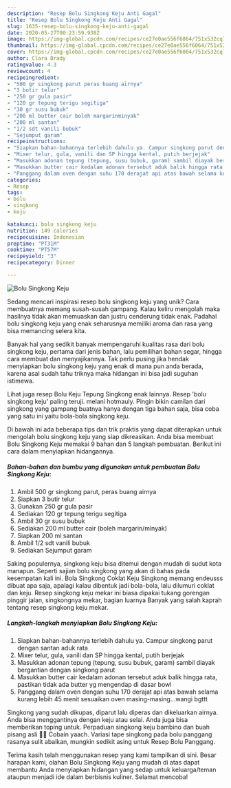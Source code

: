 ```yaml
---
description: "Resep Bolu Singkong Keju Anti Gagal"
title: "Resep Bolu Singkong Keju Anti Gagal"
slug: 1635-resep-bolu-singkong-keju-anti-gagal
date: 2020-05-27T00:23:59.938Z
image: https://img-global.cpcdn.com/recipes/ce27e0ae556f6064/751x532cq70/bolu-singkong-keju-foto-resep-utama.jpg
thumbnail: https://img-global.cpcdn.com/recipes/ce27e0ae556f6064/751x532cq70/bolu-singkong-keju-foto-resep-utama.jpg
cover: https://img-global.cpcdn.com/recipes/ce27e0ae556f6064/751x532cq70/bolu-singkong-keju-foto-resep-utama.jpg
author: Clara Brady
ratingvalue: 4.3
reviewcount: 4
recipeingredient:
- "500 gr singkong parut peras buang airnya"
- "3 butir telur"
- "250 gr gula pasir"
- "120 gr tepung terigu segitiga"
- "30 gr susu bubuk"
- "200 ml butter cair boleh margarinminyak"
- "200 ml santan"
- "1/2 sdt vanili bubuk"
- "Sejumput garam"
recipeinstructions:
- "Siapkan bahan-bahannya terlebih dahulu ya. Campur singkong parut dengan santan aduk rata"
- "Mixer telur, gula, vanili dan SP hingga kental, putih berjejak"
- "Masukkan adonan tepung (tepung, susu bubuk, garam) sambil diayak bergantian dengan singkong parut"
- "Masukkan butter cair kedalam adonan tersebut aduk balik hingga rata, pastikan tidak ada butter yg mengendap di dasar bowl"
- "Panggang dalam oven dengan suhu 170 derajat api atas bawah selama kurang lebih 45 menit sesuaikan oven masing-masing...wangi bgttt"
categories:
- Resep
tags:
- bolu
- singkong
- keju

katakunci: bolu singkong keju 
nutrition: 149 calories
recipecuisine: Indonesian
preptime: "PT31M"
cooktime: "PT57M"
recipeyield: "3"
recipecategory: Dinner

---
```



![Bolu Singkong Keju](https://img-global.cpcdn.com/recipes/ce27e0ae556f6064/751x532cq70/bolu-singkong-keju-foto-resep-utama.jpg)

Sedang mencari inspirasi resep bolu singkong keju yang unik? Cara membuatnya memang susah-susah gampang. Kalau keliru mengolah maka hasilnya tidak akan memuaskan dan justru cenderung tidak enak. Padahal bolu singkong keju yang enak seharusnya memiliki aroma dan rasa yang bisa memancing selera kita.

Banyak hal yang sedikit banyak mempengaruhi kualitas rasa dari bolu singkong keju, pertama dari jenis bahan, lalu pemilihan bahan segar, hingga cara membuat dan menyajikannya. Tak perlu pusing jika hendak menyiapkan bolu singkong keju yang enak di mana pun anda berada, karena asal sudah tahu triknya maka hidangan ini bisa jadi suguhan istimewa.

Lihat juga resep Bolu Keju Tepung Singkong enak lainnya. Resep &#39;bolu singkong keju&#39; paling teruji. melani hotmauly. Pingin bikin camilan dari singkong yang gampang buatnya hanya dengan tiga bahan saja, bisa coba yang satu ini yaitu bola-bola singkong keju.


Di bawah ini ada beberapa tips dan trik praktis yang dapat diterapkan untuk mengolah bolu singkong keju yang siap dikreasikan. Anda bisa membuat Bolu Singkong Keju memakai 9 bahan dan 5 langkah pembuatan. Berikut ini cara dalam menyiapkan hidangannya.

<!--inarticleads1-->

##### Bahan-bahan dan bumbu yang digunakan untuk pembuatan Bolu Singkong Keju:

1. Ambil 500 gr singkong parut, peras buang airnya
1. Siapkan 3 butir telur
1. Gunakan 250 gr gula pasir
1. Sediakan 120 gr tepung terigu segitiga
1. Ambil 30 gr susu bubuk
1. Sediakan 200 ml butter cair (boleh margarin/minyak)
1. Siapkan 200 ml santan
1. Ambil 1/2 sdt vanili bubuk
1. Sediakan Sejumput garam


Saking populernya, singkong keju bisa ditemui dengan mudah di sudut kota manapun. Seperti sajian bolu singkong yang akan di bahas pada kesempatan kali ini. Bola Singkong Coklat Keju Singkong memang endeusss dibuat apa saja, apalagi kalau dibentuk jadi bola-bola, lalu dilumuri coklat dan keju. Resep singkong keju mekar ini biasa dipakai tukang gorengan pinggir jalan, singkongnya mekar, bagian luarnya Banyak yang salah kaprah tentang resep singkong keju mekar. 

<!--inarticleads2-->

##### Langkah-langkah menyiapkan Bolu Singkong Keju:

1. Siapkan bahan-bahannya terlebih dahulu ya. Campur singkong parut dengan santan aduk rata
1. Mixer telur, gula, vanili dan SP hingga kental, putih berjejak
1. Masukkan adonan tepung (tepung, susu bubuk, garam) sambil diayak bergantian dengan singkong parut
1. Masukkan butter cair kedalam adonan tersebut aduk balik hingga rata, pastikan tidak ada butter yg mengendap di dasar bowl
1. Panggang dalam oven dengan suhu 170 derajat api atas bawah selama kurang lebih 45 menit sesuaikan oven masing-masing...wangi bgttt


Singkong yang sudah dikupas, diparut lalu diperas dan dikeluarkan airnya. Anda bisa menggantinya dengan keju atau selai. Anda juga bisa memberikan toping untuk. Perpaduan singkong keju bambino dan buah pisang asli 👍🏼 Cobain yaach. Variasi tape singkong pada bolu panggang rasanya sulit abaikan, mungkin sedikit asing untuk Resep Bolu Panggang. 

Terima kasih telah menggunakan resep yang kami tampilkan di sini. Besar harapan kami, olahan Bolu Singkong Keju yang mudah di atas dapat membantu Anda menyiapkan hidangan yang sedap untuk keluarga/teman ataupun menjadi ide dalam berbisnis kuliner. Selamat mencoba!
